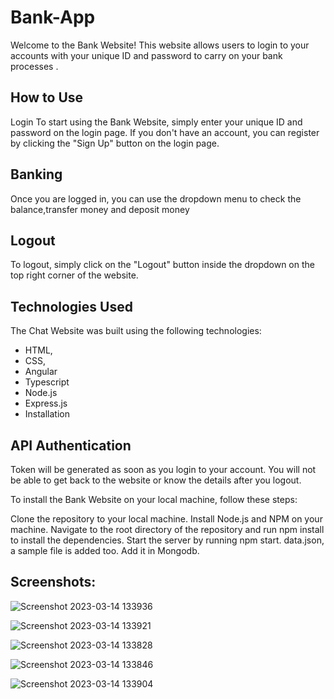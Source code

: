 # Bank-App

Welcome to the Bank Website! This website allows users to login to your accounts with your unique ID and password to carry on your bank processes .

## How to Use
Login To start using the Bank Website, simply enter your unique ID and password on the login page. If you don't have an account, you can register by clicking the "Sign Up" button on the login page.

## Banking
Once you are logged in, you can use the dropdown menu to check the balance,transfer money and deposit money 

## Logout
To logout, simply click on the "Logout" button inside the dropdown on the top right corner of the website.

## Technologies Used
The Chat Website was built using the following technologies:

- HTML,
- CSS,
- Angular
- Typescript
- Node.js
- Express.js
- Installation

## API Authentication
  Token will be generated as soon as you login to your account. You will not be able to get back to the website or know the details after you logout. 


To install the Bank Website on your local machine, follow these steps:

Clone the repository to your local machine.
Install Node.js and NPM on your machine.
Navigate to the root directory of the repository and run npm install to install the dependencies.
Start the server by running npm start.
data.json, a sample file is added too. Add it in Mongodb.

## Screenshots: 

![Screenshot 2023-03-14 133936](https://user-images.githubusercontent.com/107243951/224936550-30427843-4bad-4449-8fb5-62778c4e61e8.png)


![Screenshot 2023-03-14 133921](https://user-images.githubusercontent.com/107243951/224936544-14cd9104-18e0-477f-8705-164283ee5438.png)



![Screenshot 2023-03-14 133828](https://user-images.githubusercontent.com/107243951/224936517-01beb8ad-974d-4fef-8976-8dc5c12c5cd7.png)

![Screenshot 2023-03-14 133846](https://user-images.githubusercontent.com/107243951/224936536-c0a43b45-ae5d-45e5-ae78-b5089cda9bfe.png)

![Screenshot 2023-03-14 133904](https://user-images.githubusercontent.com/107243951/224936541-6eb63fce-ea4f-46f3-b91b-96d881fa7d1f.png)



